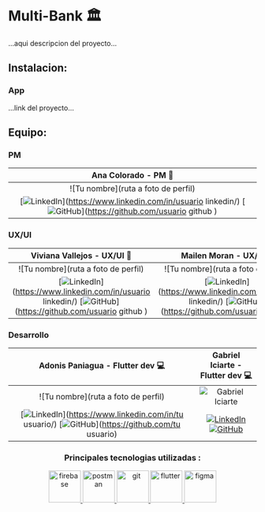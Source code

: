# Multi-Bank :classical_building:


...aqui descripcion del proyecto...

## Instalacion:
### App

...link del proyecto...

  

## Equipo:
### PM
| Ana Colorado - PM :briefcase: |
|:-----------------------------:|
| ![Tu nombre](ruta a foto de perfil) | 
| [![LinkedIn](https://img.shields.io/badge/-LinkedIn-blue?style=flat-square&logo=Linkedin&logoColor=white)](https://www.linkedin.com/in/usuario linkedin/)   [![GitHub](https://img.shields.io/badge/-GitHub-black?style=flat-square&logo=GitHub)](https://github.com/usuario github ) | [![LinkedIn](https://img.shields.io/badge/-LinkedIn-blue?style=flat-square&logo=Linkedin&logoColor=white)](https://www.linkedin.com/in/usuario linkedin/) [![GitHub](https://img.shields.io/badge/-GitHub-black?style=flat-square&logo=GitHub)](https://github.com/usuario github ) |

### UX/UI
| Viviana Vallejos - UX/UI :art: | Mailen Moran - UX/UI :art: |
|:--------------------------------:|:----------------------------------------:|
| ![Tu nombre](ruta a foto de perfil) | ![Tu nombre](ruta a foto de perfil) |
| [![LinkedIn](https://img.shields.io/badge/-LinkedIn-blue?style=flat-square&logo=Linkedin&logoColor=white)](https://www.linkedin.com/in/usuario linkedin/) [![GitHub](https://img.shields.io/badge/-GitHub-black?style=flat-square&logo=GitHub)](https://github.com/usuario github ) |  [![LinkedIn](https://img.shields.io/badge/-LinkedIn-blue?style=flat-square&logo=Linkedin&logoColor=white)](https://www.linkedin.com/in/usuario linkedin/) [![GitHub](https://img.shields.io/badge/-GitHub-black?style=flat-square&logo=GitHub)](https://github.com/usuario github ) 


### Desarrollo

 Adonis Paniagua - Flutter dev :computer: | Gabriel Iciarte - Flutter dev :computer: |
:----------------------------------------:|:----------------------------------------:|
| ![Tu nombre](ruta a foto de perfil) | ![Gabriel Iciarte](https://avatars.githubusercontent.com/u/89669517?s=200&u=2617b95f5cc81b1b675b2e634261762017d39073&v=4) |
 [![LinkedIn](https://img.shields.io/badge/-LinkedIn-blue?style=flat-square&logo=Linkedin&logoColor=white)](https://www.linkedin.com/in/tu usuario/) [![GitHub](https://img.shields.io/badge/-GitHub-black?style=flat-square&logo=GitHub)](https://github.com/tu usuario) | [![LinkedIn](https://img.shields.io/badge/-LinkedIn-blue?style=flat-square&logo=Linkedin&logoColor=white)](https://www.linkedin.com/in/ciarte/) [![GitHub](https://img.shields.io/badge/-GitHub-black?style=flat-square&logo=GitHub)](https://github.com/ciarte) |

<p align="center"> 
 
<div align="center">
  <h3 style="font-weight: bold;">Principales tecnologias utilizadas :</h3>
</div>
 
</p>
 <p align="center"> 
 <a href="https://firebase.google.com/" target="_blank"> <img src="https://www.vectorlogo.zone/logos/firebase/firebase-icon.svg" alt="firebase" width="65" height="65"/>   </a>
 <a href="https://postman.com" target="_blank"> <img src="https://www.vectorlogo.zone/logos/getpostman/getpostman-icon.svg" alt="postman" width="65" height="65"/>   </a>
 <a href="https://git-scm.com/" target="_blank"> <img src="https://www.vectorlogo.zone/logos/git-scm/git-scm-icon.svg" alt="git" width="65" height="65"/>   </a>
 <a href="https://https://flutter.dev/" target="_blank"> <img src="https://www.vectorlogo.zone/logos/flutterio/flutterio-icon.svg" alt="flutter" width="65" height="65"/>   </a>
 <a href="https://https://figma.com/" target="_blank"> <img src="https://www.vectorlogo.zone/logos/figma/figma-icon.svg" alt="figma" width="65" height="65"/>  </a>
</p>
